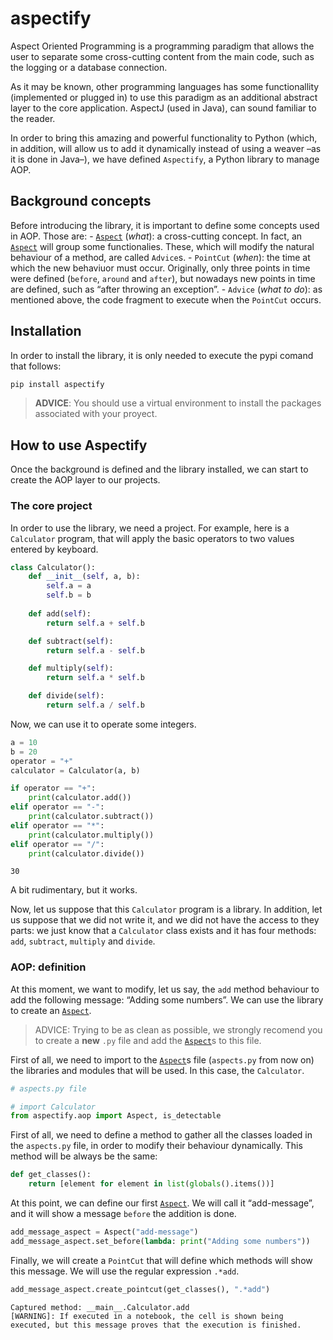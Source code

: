 aspectify
================

<!-- WARNING: THIS FILE WAS AUTOGENERATED! DO NOT EDIT! -->

Aspect Oriented Programming is a programming paradigm that allows the
user to separate some cross-cutting content from the main code, such as
the logging or a database connection.

As it may be known, other programming languages has some functionallity
(implemented or plugged in) to use this paradigm as an additional
abstract layer to the core application. AspectJ (used in Java), can
sound familiar to the reader.

In order to bring this amazing and powerful functionality to Python
(which, in addition, will allow us to add it dynamically instead of
using a weaver –as it is done in Java–), we have defined `Aspectify`, a
Python library to manage AOP.

## Background concepts

Before introducing the library, it is important to define some concepts
used in AOP. Those are: -
[`Aspect`](https://ruescog.github.io/aspectify/aop.html#aspect)
(*what*): a cross-cutting concept. In fact, an
[`Aspect`](https://ruescog.github.io/aspectify/aop.html#aspect) will
group some functionalies. These, which will modify the natural behaviour
of a method, are called `Advice`s. - `PointCut` (*when*): the time at
which the new behaviuor must occur. Originally, only three points in
time were defined (`before`, `around` and `after`), but nowadays new
points in time are defined, such as “after throwing an exception”. -
`Advice` (*what to do*): as mentioned above, the code fragment to
execute when the `PointCut` occurs.

## Installation

In order to install the library, it is only needed to execute the pypi
comand that follows:

``` sh
pip install aspectify
```

> **ADVICE**: You should use a virtual environment to install the
> packages associated with your proyect.

## How to use Aspectify

Once the background is defined and the library installed, we can start
to create the AOP layer to our projects.

### The core project

In order to use the library, we need a project. For example, here is a
`Calculator` program, that will apply the basic operators to two values
entered by keyboard.

``` python
class Calculator():
    def __init__(self, a, b):
        self.a = a
        self.b = b
    
    def add(self):
        return self.a + self.b

    def subtract(self):
        return self.a - self.b

    def multiply(self):
        return self.a * self.b

    def divide(self):
        return self.a / self.b
```

Now, we can use it to operate some integers.

``` python
a = 10
b = 20
operator = "+"
calculator = Calculator(a, b)

if operator == "+":
    print(calculator.add())
elif operator == "-":
    print(calculator.subtract())
elif operator == "*":
    print(calculator.multiply())
elif operator == "/":
    print(calculator.divide())
```

    30

A bit rudimentary, but it works.

Now, let us suppose that this `Calculator` program is a library. In
addition, let us suppose that we did not write it, and we did not have
the access to they parts: we just know that a `Calculator` class exists
and it has four methods: `add`, `subtract`, `multiply` and `divide`.

### AOP: definition

At this moment, we want to modify, let us say, the `add` method
behaviour to add the following message: “Adding some numbers”. We can
use the library to create an
[`Aspect`](https://ruescog.github.io/aspectify/aop.html#aspect).

> ADVICE: Trying to be as clean as possible, we strongly recomend you to
> create a **new** `.py` file and add the
> [`Aspect`](https://ruescog.github.io/aspectify/aop.html#aspect)s to
> this file.

First of all, we need to import to the
[`Aspect`](https://ruescog.github.io/aspectify/aop.html#aspect)s file
(`aspects.py` from now on) the libraries and modules that will be used.
In this case, the `Calculator`.

``` python
# aspects.py file

# import Calculator
from aspectify.aop import Aspect, is_detectable
```

First of all, we need to define a method to gather all the classes
loaded in the `aspects.py` file, in order to modify their behaviour
dynamically. This method will be always be the same:

``` python
def get_classes():
    return [element for element in list(globals().items())]
```

At this point, we can define our first
[`Aspect`](https://ruescog.github.io/aspectify/aop.html#aspect). We will
call it “add-message”, and it will show a message `before` the addition
is done.

``` python
add_message_aspect = Aspect("add-message")
add_message_aspect.set_before(lambda: print("Adding some numbers"))
```

Finally, we will create a `PointCut` that will define which methods will
show this message. We will use the regular expression `.*add`.

``` python
add_message_aspect.create_pointcut(get_classes(), ".*add")
```

    Captured method: __main__.Calculator.add
    [WARNING]: If executed in a notebook, the cell is shown being executed, but this message proves that the execution is finished.
